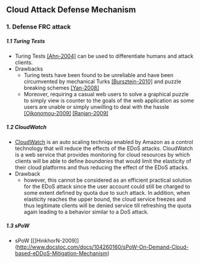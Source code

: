 ## Cloud Attack Defense Mechanism

### 1. Defense FRC attack
##### 1.1 Turing Tests
- Turing Tests [[Ahn-2004]](http://dl.acm.org/citation.cfm?id=966390) can be used to differentiate humans and attack clients.
- Drawbacks
    - Turing tests have been found to be unreliable and have been circumvented by mechanical Turks [[Bursztein-2010]](http://dl.acm.org/citation.cfm?id=1849987) and puzzle breaking schemes [[Yan-2008]](http://dl.acm.org/citation.cfm?id=1455839)
    - Moreover, requiring a casual web users to solve a graphical puzzle to simply view is counter to the goals of the web application as some users are unable or simply unwilling to deal with the hassle [[Oikonomou-2009]](http://ieeexplore.ieee.org/xpls/abs_all.jsp?arnumber=5199191&tag=1) [[Ranjan-2009]](http://ieeexplore.ieee.org/xpls/abs_all.jsp?arnumber=4555692)
    
##### 1.2 CloudWatch
- [CloudWatch](http://aws.amazon.com/cloudwatch/) is an auto scaling techniqu enabled by Amazon as a control technology that will reduce the effects of the EDoS attacks.  CloudWatch is a web service that provides monitoring for cloud resources by which clients will be able to define *boundaries* that would limit the elasticity of their cloud platforms and thus reducing the effect of the EDoS attacks. 
- Drawback
    - however, this cannot be considered as an efficient practical solution for the EDoS attack since the user account could still be charged to some extent defined by quota due to such attack. In addition, when elasticity reaches the upper bound, the cloud service freezes and thus legitimate clients will be denied service till refreshing the quota again leading to a behavior similar to a DoS attack.

##### 1.3 sPoW
- sPoW [[]HinkhorN-2009]](http://www.docstoc.com/docs/104260160/sPoW-On-Demand-Cloud-based-eDDoS-Mitigation-Mechanism) 
    

